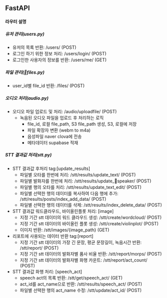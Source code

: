 ## FastAPI

#### 라우터 설명

##### 유저 관리(users.py)
- 유저의 목록 반환: /users/ (POST)
- 로그인 하기 위한 정보 처리: /users/login/ (POST)
- 로그인한 사용자의 정보를 반환: /users/me/ (GET)

##### 파일 관리(files.py)
- user_id별 file_id 반환: /files/ (POST)

##### 오디오 처리(audio.py)
- 오디오 파일 업로드 및 처리: /audio/uploadfile/ (POST)
  - 녹음된 오디오 파일을 업로드 후 처리하는 로직
    - file_id, 로컬 file_path, S3 file_path 생성, S3, 로컬에 저장
    - 파일 확장자 변환 (webm to m4a)
    - 음성파일 naver clova에 전송
    - 메타데이터 supabase 적재

##### STT 결과값 처리(stt.py)
- STT 결과값 후처리 tag:[update_results]
  - 파일별 오타를 한번에 처리: /stt/results/update_text/ (POST)
  - 파일별 발화자를 한번에 처리: /stt/results/update_speaker/ (POST)
  - 파일별 행의 오타를 처리: /stt/results/update_text_edit/ (POST)
  - 파일별 선택한 행의 데이터를 복사하여 다음 행에 추가: /stt/results/posts/index_add_data/ (POST)
  - 파일별 선택한 행의 데이터를 삭제: /stt/results/index_delete_data/ (POST)
- STT 결과값 워드클라우드, 바이올린플롯 처리: [image]
  - 지정 기간 stt 데이터의 워드 클라우드 생성: /stt/create/wordcloud/ (POST)
  - 지정 기간 stt 데이터의 바이올린 플롯 생성: /stt/create/violinplot/ (POST)
  - 이미지 반환: /stt/images/{image_path} (GET)
- 리포트에 사용되는 데이터 반환 tag:[report]
  - 지정 기간 stt 데이터의 가장 긴 문장, 평균 문장길이, 녹음시간 반환: /stt/report/ (POST)
  - 지정 기간 stt 데이터의 발화자별 품사 비율 반환: /stt/report/morps/ (POST)
  - 지정 기간 stt 데이터의 발화자별 화행 카운트: /stt/report/act_count/ (POST)
- STT 결과값 화행 처리: [speech_act]
  - speech act의 목록 반환: /stt/get/speech_act/ (GET)
  - act_id를 act_name으로 반환: /stt/results/speech_act/ (POST)
  - 파일별 선택한 행의 act_name 수정: /stt/update/act_id/ (POST)
